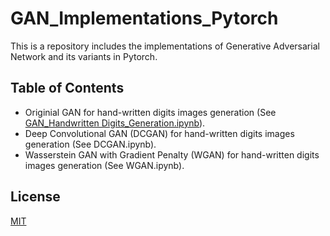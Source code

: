 # GAN_Implementations_Pytorch
This is a repository includes the implementations of Generative Adversarial Network and its variants in Pytorch. 
## Table of Contents
  * Originial GAN for hand-written digits images generation (See [GAN_Handwritten Digits_Generation.ipynb](https://github.com/HaolinTang/GAN_Implementations_Pytorch-/blob/main/GAN_Handwritten%20Digits_Generation.ipynb)).
  * Deep Convolutional GAN (DCGAN) for hand-written digits images generation (See DCGAN.ipynb).
  * Wasserstein GAN with Gradient Penalty (WGAN) for hand-written digits images generation (See WGAN.ipynb). 





## License
[MIT](https://choosealicense.com/licenses/mit/)
